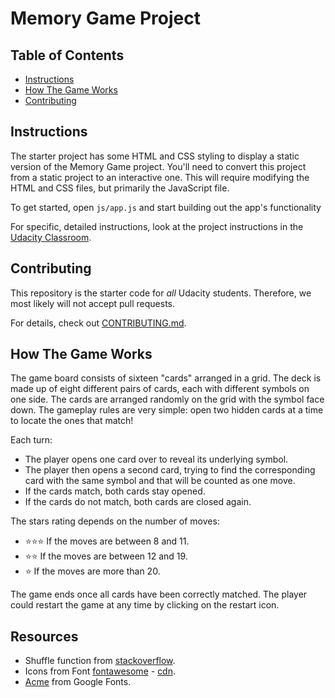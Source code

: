 # Memory Game Project

## Table of Contents

* [Instructions](#instructions)
* [How The Game Works](#how-the-game-works)
* [Contributing](#contributing)

## Instructions

The starter project has some HTML and CSS styling to display a static version of the Memory Game project. You'll need to convert this project from a static project to an interactive one. This will require modifying the HTML and CSS files, but primarily the JavaScript file.

To get started, open `js/app.js` and start building out the app's functionality

For specific, detailed instructions, look at the project instructions in the [Udacity Classroom](https://classroom.udacity.com/me).

## Contributing

This repository is the starter code for _all_ Udacity students. Therefore, we most likely will not accept pull requests.

For details, check out [CONTRIBUTING.md](CONTRIBUTING.md).

## How The Game Works

The game board consists of sixteen "cards" arranged in a grid. The deck is made up of eight different pairs of cards, each with 
different symbols on one side. The cards are arranged randomly on the grid with the symbol face down. The gameplay rules are very
simple: open two hidden cards at a time to locate the ones that match!

Each turn:

* The player opens one card over to reveal its underlying symbol.
* The player then opens a second card, trying to find the corresponding card with the same symbol       and that will be counted as one move.
* If the cards match, both cards stay opened.
* If the cards do not match, both cards are closed again.

The stars rating depends on the number of moves:
*  :star::star::star: If the moves  are between 8 and 11.
* :star::star: If the moves  are between 12 and 19.
* :star: If the moves  are more than 20.

The game ends once all cards have been correctly matched.
The player could restart the game at any time by clicking on the restart icon.

## Resources

* Shuffle function from [stackoverflow](http://stackoverflow.com/a/2450976).
* Icons from Font [fontawesome](https://fontawesome.com/v4.7.0/icons/) - [cdn](https://maxcdn.bootstrapcdn.com/font-awesome/4.6.1/css/font-awesome.min.css).
* [Acme](https://fonts.google.com/specimen/Acme) from Google Fonts.




